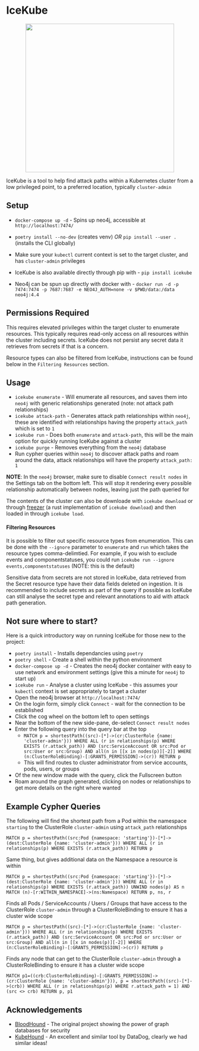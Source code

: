 # IceKube

<p align="center">
  <img src="./docs/logo.png" width="400" />
</p>

IceKube is a tool to help find attack paths within a Kubernetes cluster from a low privileged point, to a preferred location, typically `cluster-admin`

## Setup

* `docker-compose up -d` - Spins up neo4j, accessible at `http://localhost:7474/`
* `poetry install --no-dev` (creates venv) *OR* `pip install --user .` (installs the CLI globally)
* Make sure your `kubectl` current context is set to the target cluster, and has `cluster-admin` privileges


* IceKube is also available directly through pip with - `pip install icekube`
* Neo4j can be spun up directly with docker with - `docker run -d -p 7474:7474 -p 7687:7687 -e NEO4J_AUTH=none -v $PWD/data:/data neo4j:4.4`

## Permissions Required

This requires elevated privileges within the target cluster to enumerate resources. This typically requires read-only access on all resources within the cluster including secrets. IceKube does not persist any secret data it retrieves from secrets if that is a concern. 

Resource types can also be filtered from IceKube, instructions can be found below in the `Filtering Resources` section.

## Usage

* `icekube enumerate` - Will enumerate all resources, and saves them into `neo4j` with generic relationships generated (note: not attack path relationships)
* `icekube attack-path` - Generates attack path relationships within `neo4j`, these are identified with relationships having the property `attack_path` which is set to `1`
* `icekube run` - Does both `enumerate` and `attack-path`, this will be the main option for quickly running IceKube against a cluster
* `icekube purge` - Removes everything from the `neo4j` database
* Run cypher queries within `neo4j` to discover attack paths and roam around the data, attack relationships will have the property `attack_path: 1`

**NOTE**: In the `neo4j` browser, make sure to disable `Connect result nodes` in the Settings tab on the bottom left. This will stop it rendering every possible relationship automatically between nodes, leaving just the path queried for

The contents of the cluster can also be downloade with `icekube download` or through [freezer](https://github.com/WithSecureLabs/freezer) (a rust implementation of `icekube download`) and then loaded in through `icekube load`.

#### Filtering Resources

It is possible to filter out specific resource types from enumeration. This can be done with the `--ignore` parameter to `enumerate` and `run` which takes the resource types comma-delimtied. For example, if you wish to exclude events and componentstatuses, you could run `icekube run --ignore events,componentstatuses` (NOTE: this is the default)

Sensitive data from secrets are not stored in IceKube, data retrieved from the Secret resource type have their data fields deleted on ingestion. It is recommended to include secrets as part of the query if possible as IceKube can still analyse the secret type and relevant annotations to aid with attack path generation. 

## Not sure where to start?

Here is a quick introductory way on running IceKube for those new to the project:

* `poetry install` - Installs dependancies using `poetry`
* `poetry shell` - Create a shell within the python environment
* `docker-compose up -d` - Creates the neo4j docker container with easy to use network and environment settings (give this a minute for `neo4j` to start up)
* `icekube run` - Analyse a cluster using IceKube - this assumes your `kubectl` context is set appropriately to target a cluster
* Open the neo4j browser at `http://localhost:7474/`
* On the login form, simply click `Connect` - wait for the connection to be established
* Click the cog wheel on the bottom left to open settings
* Near the bottom of the new side-pane, de-select `Connect result nodes`
* Enter the following query into the query bar at the top
    * `MATCH p = shortestPath((src)-[*]->(cr:ClusterRole {name: 'cluster-admin'})) WHERE ALL (r in relationships(p) WHERE EXISTS (r.attack_path)) AND (src:ServiceAccount OR src:Pod or src:User or src:Group) AND all(n in [[x in nodes(p)][-2]] WHERE (n:ClusterRoleBinding)-[:GRANTS_PERMISSION]->(cr)) RETURN p`
    * This will find routes to cluster administrator from service accounts, pods, users, or groups
* Of the new window made with the query, click the Fullscreen button
* Roam around the graph generated, clicking on nodes or relationships to get more details on the right where wanted

## Example Cypher Queries

The following will find the shortest path from a Pod within the namespace `starting` to the ClusterRole `cluster-admin` using `attack_path` relationships

```cypher
MATCH p = shortestPath((src:Pod {namespace: 'starting'})-[*]->(dest:ClusterRole {name: 'cluster-admin'})) WHERE ALL (r in relationships(p) WHERE EXISTS (r.attack_path)) RETURN p
```

Same thing, but gives additional data on the Namespace a resource is within

```cypher
MATCH p = shortestPath((src:Pod {namespace: 'starting'})-[*]->(dest:ClusterRole {name: 'cluster-admin'})) WHERE ALL (r in relationships(p) WHERE EXISTS (r.attack_path)) UNWIND nodes(p) AS n MATCH (n)-[r:WITHIN_NAMESPACE]->(ns:Namespace) RETURN p, ns, r
```

Finds all Pods / ServiceAccounts / Users / Groups that have access to the ClusterRole `cluster-admin` through a ClusterRoleBinding to ensure it has a cluster wide scope

```cypher
MATCH p = shortestPath((src)-[*]->(cr:ClusterRole {name: 'cluster-admin'})) WHERE ALL (r in relationships(p) WHERE EXISTS (r.attack_path)) AND (src:ServiceAccount OR src:Pod or src:User or src:Group) AND all(n in [[x in nodes(p)][-2]] WHERE (n:ClusterRoleBinding)-[:GRANTS_PERMISSION]->(cr)) RETURN p
```

Finds any node that can get to the ClusterRole `cluster-admin` through a ClusterRoleBinding to ensure it has a cluster wide scope

```cypher
MATCH p1=((crb:ClusterRoleBinding)-[:GRANTS_PERMISSION]->(cr:ClusterRole {name: 'cluster-admin'})), p = shortestPath((src)-[*]->(crb)) WHERE ALL (r in relationships(p) WHERE r.attack_path = 1) AND (src <> crb) RETURN p, p1
```

## Acknowledgements

- [BloodHound](https://github.com/BloodHoundAD/BloodHound) - The original project showing the power of graph databases for security
- [KubeHound](https://github.com/DataDog/KubeHound) - An excellent and similar tool by DataDog, clearly we had similar ideas!

